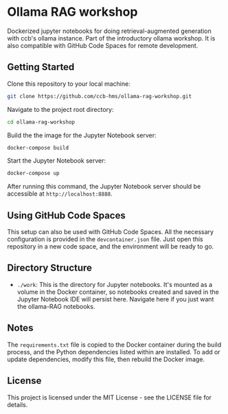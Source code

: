 # Ollama RAG workshop
Dockerized jupyter notebooks for doing retrieval-augmented generation with ccb's ollama instance. Part of the introductory ollama workshop. It is also compatible with GitHub Code Spaces for remote development.


## Getting Started

Clone this repository to your local machine:

```bash
git clone https://github.com/ccb-hms/ollama-rag-workshop.git
```

Navigate to the project root directory:

```bash
cd ollama-rag-workshop
```

Build the the image for the Jupyter Notebook server:

```bash
docker-compose build
```

Start the Jupyter Notebook server:

```bash
docker-compose up
```

After running this command, the Jupyter Notebook server should be accessible at `http://localhost:8888`.

## Using GitHub Code Spaces

This setup can also be used with GitHub Code Spaces. All the necessary configuration is provided in the `devcontainer.json` file. Just open this repository in a new code space, and the environment will be ready to go.

## Directory Structure

- `./work`: This is the directory for Jupyter notebooks. It's mounted as a volume in the Docker container, so notebooks created and saved in the Jupyter Notebook IDE will persist here. Navigate here if you just want the ollama-RAG notebooks.

## Notes

The `requirements.txt` file is copied to the Docker container during the build process, and the Python dependencies listed within are installed. To add or update dependencies, modify this file, then rebuild the Docker image.


## License

This project is licensed under the MIT License - see the LICENSE file for details.
